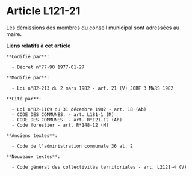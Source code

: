 # Article L121-21

Les démissions des membres du conseil municipal sont adressées au maire.

**Liens relatifs à cet article**

	**Codifié par**:

	  - Décret n°77-90 1977-01-27

	**Modifié par**:

	  - Loi n°82-213 du 2 mars 1982 - art. 21 (V) JORF 3 MARS 1982

	**Cité par**:

	  - Loi n°82-1169 du 31 décembre 1982 - art. 18 (Ab)
	  - CODE DES COMMUNES. - art. L181-1 (M)
	  - CODE DES COMMUNES. - art. R*121-12 (Ab)
	  - Code forestier - art. R*148-12 (M)

	**Anciens textes**:

	  - Code de l'administration communale 36 al. 2

	**Nouveaux textes**:

	  - Code général des collectivités territoriales - art. L2121-4 (V)
